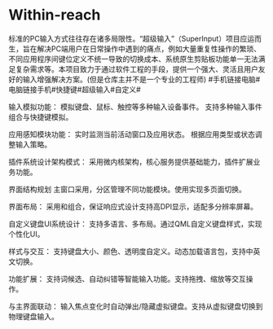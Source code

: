 # Within-reach
标准的PC输入方式往往存在诸多局限性。“超级输入”（SuperInput）项目应运而生，旨在解决PC端用户在日常操作中遇到的痛点，例如大量重复性操作的繁琐、不同应用程序间键位定义不统一导致的切换成本、系统原生剪贴板功能单一无法满足复杂需求等。本项目致力于通过软件工程的手段，提供一个强大、灵活且用户友好的输入增强解决方案。(但是仓库主并不是一个专业的工程师)
#手机链接电脑#电脑链接手机#快捷键#超级输入#自定义#

输入模拟功能：
模拟键盘、鼠标、触控等多种输入设备事件。
支持多种输入事件组合与快捷键模拟。

应用感知模块功能：
实时监测当前活动窗口及应用状态。
根据应用类型或状态调整输入策略。

插件系统设计架构模式：
采用微内核架构，核心服务提供基础能力，插件扩展业务功能。

界面结构规划
主窗口采用，分区管理不同功能模块。使用实现多页面切换。

界面布局：
采用和组合，保证响应式设计支持高DPI显示，适配多分辨率屏幕。

自定义键盘UI系统设计：
支持多语言、多布局。通过QML自定义键盘样式，实现个性化UI。

样式与交互：
支持键盘大小、颜色、透明度自定义。动态加载语言包，支持中英文切换。

功能扩展：
支持词候选、自动纠错等智能输入功能。支持拖拽、缩放等交互操作。

与主界面联动：
输入焦点变化时自动弹出/隐藏虚拟键盘。支持从虚拟键盘切换到物理键盘输入。
